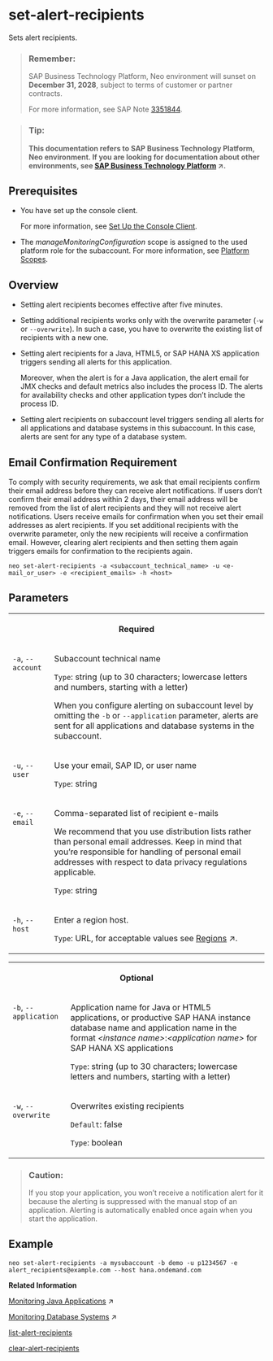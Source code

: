 <!-- loio6dae74f3792446b7be65f5d8187c2425 -->

# set-alert-recipients

Sets alert recipients.



> ### Remember:  
> SAP Business Technology Platform, Neo environment will sunset on **December 31, 2028**, subject to terms of customer or partner contracts.
> 
> For more information, see SAP Note [3351844](https://launchpad.support.sap.com/#/notes/3351844).

> ### Tip:  
> **This documentation refers to SAP Business Technology Platform, Neo environment. If you are looking for documentation about other environments, see [SAP Business Technology Platform](https://help.sap.com/viewer/65de2977205c403bbc107264b8eccf4b/Cloud/en-US/6a2c1ab5a31b4ed9a2ce17a5329e1dd8.html "SAP Business Technology Platform (SAP BTP) is an integrated offering comprised of four technology portfolios: database and data management, application development and integration, analytics, and intelligent technologies. The platform offers users the ability to turn data into business value, compose end-to-end business processes, and build and extend SAP applications quickly.") :arrow_upper_right:.**



<a name="loio6dae74f3792446b7be65f5d8187c2425__section_an3_mgj_flb"/>

## Prerequisites

-   You have set up the console client.

    For more information, see [Set Up the Console Client](../30-development-neo/set-up-the-console-client-7613dee.md).

-   The *manageMonitoringConfiguration* scope is assigned to the used platform role for the subaccount. For more information, see [Platform Scopes](platform-scopes-f226074.md).




<a name="loio6dae74f3792446b7be65f5d8187c2425__section_vmx_mlm_blb"/>

## Overview

-   Setting alert recipients becomes effective after five minutes.

-   Setting additional recipients works only with the overwrite parameter \(`-w` or `--overwrite`\). In such a case, you have to overwrite the existing list of recipients with a new one.

-   Setting alert recipients for a Java, HTML5, or SAP HANA XS application triggers sending all alerts for this application.

    Moreover, when the alert is for a Java application, the alert email for JMX checks and default metrics also includes the process ID. The alerts for availability checks and other application types don’t include the process ID.

-   Setting alert recipients on subaccount level triggers sending all alerts for all applications and database systems in this subaccount. In this case, alerts are sent for any type of a database system.




<a name="loio6dae74f3792446b7be65f5d8187c2425__section_bv1_5yg_bmb"/>

## Email Confirmation Requirement

To comply with security requirements, we ask that email recipients confirm their email address before they can receive alert notifications. If users don’t confirm their email address within 2 days, their email address will be removed from the list of alert recipients and they will not receive alert notifications. Users receive emails for confirmation when you set their email addresses as alert recipients. If you set additional recipients with the overwrite parameter, only the new recipients will receive a confirmation email. However, clearing alert recipients and then setting them again triggers emails for confirmation to the recipients again.



```
neo set-alert-recipients -a <subaccount_technical_name> -u <e-mail_or_user> -e <recipient_emails> -h <host>
```



## Parameters


<table>
<tr>
<th valign="top" colspan="2">

Required



</th>
</tr>
<tr>
<td valign="top">

`-a`, `--account`



</td>
<td valign="top">

Subaccount technical name

`Type`: string \(up to 30 characters; lowercase letters and numbers, starting with a letter\)

When you configure alerting on subaccount level by omitting the `-b` or `--application` parameter, alerts are sent for all applications and database systems in the subaccount.



</td>
</tr>
<tr>
<td valign="top">

`-u`, `--user`



</td>
<td valign="top">

Use your email, SAP ID, or user name

`Type`: string



</td>
</tr>
<tr>
<td valign="top">

`-e`, `--email`



</td>
<td valign="top">

Comma-separated list of recipient e-mails

We recommend that you use distribution lists rather than personal email addresses. Keep in mind that you’re responsible for handling of personal email addresses with respect to data privacy regulations applicable.

`Type`: string



</td>
</tr>
<tr>
<td valign="top">

`-h`, `--host`



</td>
<td valign="top">

Enter a region host.

`Type`: URL, for acceptable values see [Regions](https://help.sap.com/viewer/65de2977205c403bbc107264b8eccf4b/Cloud/en-US/350356d1dc314d3199dca15bd2ab9b0e.html "You can deploy applications in different regions. Each region represents a geographical location (for example, Europe, US East) where applications, data, or services are hosted.") :arrow_upper_right:.



</td>
</tr>
</table>


<table>
<tr>
<th valign="top" colspan="2">

Optional



</th>
</tr>
<tr>
<td valign="top">

`-b`, `--application` 



</td>
<td valign="top">

Application name for Java or HTML5 applications, or productive SAP HANA instance database name and application name in the format *<instance name\>*:*<application name\>* for SAP HANA XS applications

`Type`: string \(up to 30 characters; lowercase letters and numbers, starting with a letter\)



</td>
</tr>
<tr>
<td valign="top">

`-w`, `--overwrite`



</td>
<td valign="top">

Overwrites existing recipients

`Default`: false

`Type`: boolean



</td>
</tr>
</table>

> ### Caution:  
> If you stop your application, you won’t receive a notification alert for it because the alerting is suppressed with the manual stop of an application. Alerting is automatically enabled once again when you start the application.



<a name="loio6dae74f3792446b7be65f5d8187c2425__section_x3k_w2z_5fb"/>

## Example

```
neo set-alert-recipients -a mysubaccount -b demo -u p1234567 -e alert_recipients@example.com --host hana.ondemand.com
```

**Related Information**  


[Monitoring Java Applications](https://help.sap.com/viewer/64f7d2b06c6b40a9b3097860c5930641/Cloud/en-US/cf4b2953c2534c0a9b491abf5a4847d7.html "") :arrow_upper_right:

[Monitoring Database Systems](https://help.sap.com/viewer/64f7d2b06c6b40a9b3097860c5930641/Cloud/en-US/d5c5c6a37c944ce78fcccf2b84243d8a.html "You can monitor your database system by viewing its metrics in the SAP BTP cockpit, by retrieving them with the Metrics REST API, or by receiving alerts for them. Furthermore, when you use an SAP HANA database system, you can also configure monitoring for its SAP HANA XS applications.") :arrow_upper_right:

[list-alert-recipients](list-alert-recipients-f326f9d.md "Lists alert recipients.")

[clear-alert-recipients](clear-alert-recipients-0f2b2cd.md "Clears alert recipients.")

